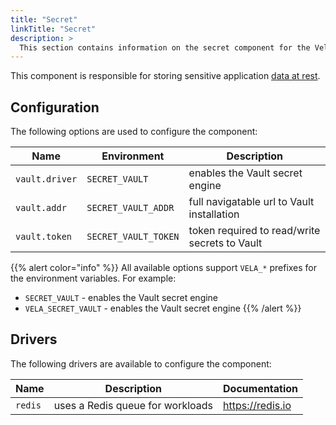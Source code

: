 ```yaml
---
title: "Secret"
linkTitle: "Secret"
description: >
  This section contains information on the secret component for the Vela server.
---
```


This component is responsible for storing sensitive application [data at rest](https://en.wikipedia.org/wiki/Data_at_rest).

## Configuration

The following options are used to configure the component:

| Name           | Environment          | Description                                   |
| -------------- | -------------------- | --------------------------------------------- |
| `vault.driver` | `SECRET_VAULT`       | enables the Vault secret engine               |
| `vault.addr`   | `SECRET_VAULT_ADDR`  | full navigatable url to Vault installation    |
| `vault.token`  | `SECRET_VAULT_TOKEN` | token required to read/write secrets to Vault |

{{% alert color="info" %}}
All available options support `VELA_*` prefixes for the environment variables. For example:

- `SECRET_VAULT` - enables the Vault secret engine
- `VELA_SECRET_VAULT` - enables the Vault secret engine
  {{% /alert %}}

## Drivers

The following drivers are available to configure the component:

| Name    | Description                      | Documentation            |
| ------- | -------------------------------- | ------------------------ |
| `redis` | uses a Redis queue for workloads | https://redis.io         |